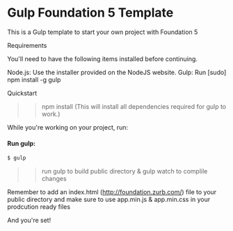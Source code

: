 # Gulp Foundation 5 Template

This is a Gulp template to start your own project with Foundation 5

Requirements

You'll need to have the following items installed before continuing.

Node.js: Use the installer provided on the NodeJS website.
Gulp: Run [sudo] npm install -g gulp

Quickstart

>> npm install (This will install all dependencies required for gulp to work.) 

While you're working on your project, run:

#### Run gulp:

```sh
$ gulp
```

>> run gulp to build public directory  & gulp watch to complile changes

Remember to add an index.html (http://foundation.zurb.com/) file to your public directory and make sure to use app.min.js & app.min.css in your prodcution ready files 

And you're set!